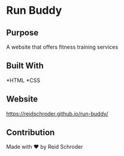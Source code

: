 # Run Buddy

## Purpose
A website that offers fitness training services

## Built With
*HTML
*CSS

## Website
https://reidschroder.github.io/run-buddy/

## Contribution
Made with ❤️ by Reid Schroder

